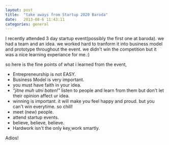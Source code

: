 ```yaml
---
layout: post
title:  "take aways from Startup 2020 Baroda"
date:   2013-08-6 11:43:11
categories: general
---
```

I recently attended 3 day startup event(possibly the first one at baroda). we had a team and an idea. we worked hard to tranform it into business model and prototype throughout the event.
we didn't win the competition but it was a nice learning experiance for me.:)

so here is the fine points of what i learned from the event,

* Entrepreneurship is not EASY.
* Business Model is very important.
* you must have faith in your idea.
* *"jitne muh utni baten!"* listen to people and learn from them but don't let their opinion affect ur idea.
* winning is important. it will make you feel happy and proud. but you can't win everytime. so chill!  
* meet (new) people. 
* attend startup events.
* believe, believe, believe.
* Hardwork isn't the only key,work smartly. 

Adios!

